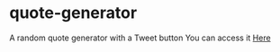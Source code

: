 # quote-generator
A random quote generator with a Tweet button
You can access it [Here](https://gukstan.github.io/quote-generator/)
